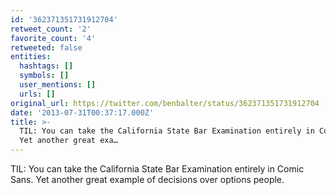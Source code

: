 ```yaml
---
id: '362371351731912704'
retweet_count: '2'
favorite_count: '4'
retweeted: false
entities:
  hashtags: []
  symbols: []
  user_mentions: []
  urls: []
original_url: https://twitter.com/benbalter/status/362371351731912704
date: '2013-07-31T00:37:17.000Z'
title: >-
  TIL: You can take the California State Bar Examination entirely in Comic Sans.
  Yet another great exa…
---
```


TIL: You can take the California State Bar Examination entirely in Comic Sans. Yet another great example of decisions over options people.